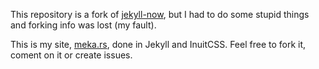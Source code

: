 This repository is a fork of [jekyll-now](https://github.com/barryclark/jekyll-now), but I had to do some stupid things and forking info was lost (my fault).

This is my site, [meka.rs](http://meka.rs/), done in Jekyll and InuitCSS. Feel free to fork it, coment on it or create issues.
